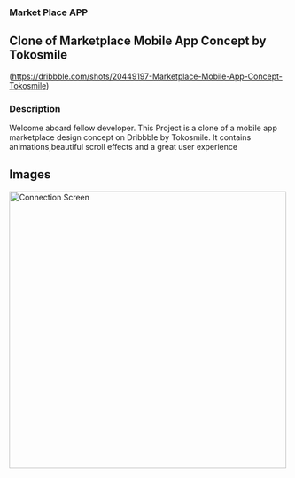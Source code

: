 ### Market Place APP
## Clone of Marketplace Mobile App Concept by Tokosmile
(https://dribbble.com/shots/20449197-Marketplace-Mobile-App-Concept-Tokosmile)

### Description

Welcome aboard fellow developer. This Project is a clone of a mobile app marketplace design concept on Dribbble by Tokosmile. It contains animations,beautiful scroll effects and a great user experience

## Images

<img alt="Connection Screen" src="https://firebasestorage.googleapis.com/v0/b/linkup-d48a3.appspot.com/o/Untitled%20design.png?alt=media&token=adc30ef9-faac-4d4f-b8dd-8ff5e794eb56" width="500"/>

